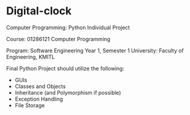# Digital-clock
Computer Programming: Python Individual Project

Course: 01286121 Computer Programming

Program: Software Engineering Year 1, Semester 1
University: Faculty of Engineering, KMITL 


Final Python Project
should utilize the following:
- GUIs
- Classes and Objects
- Inheritance (and Polymorphism if possible)
- Exception Handling
- File Storage
